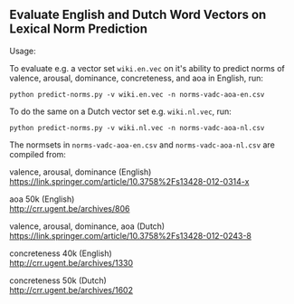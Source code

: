 ## Evaluate English and Dutch Word Vectors on Lexical Norm Prediction

Usage:

To evaluate e.g. a vector set ```wiki.en.vec``` on it's ability to predict norms of valence, arousal, dominance, concreteness, and aoa in English, run:

```
python predict-norms.py -v wiki.en.vec -n norms-vadc-aoa-en.csv
```

To do the same on a Dutch vector set e.g. ```wiki.nl.vec```, run:

```
python predict-norms.py -v wiki.nl.vec -n norms-vadc-aoa-nl.csv
```

The normsets in ```norms-vadc-aoa-en.csv``` and ```norms-vadc-aoa-nl.csv``` are compiled from:

valence, arousal, dominance (English)  
<https://link.springer.com/article/10.3758%2Fs13428-012-0314-x>

aoa 50k (English)  
<http://crr.ugent.be/archives/806>

valence, arousal, dominance, aoa (Dutch)  
<https://link.springer.com/article/10.3758%2Fs13428-012-0243-8>

concreteness 40k (English)  
<http://crr.ugent.be/archives/1330>

concreteness 50k (Dutch)  
<http://crr.ugent.be/archives/1602>

